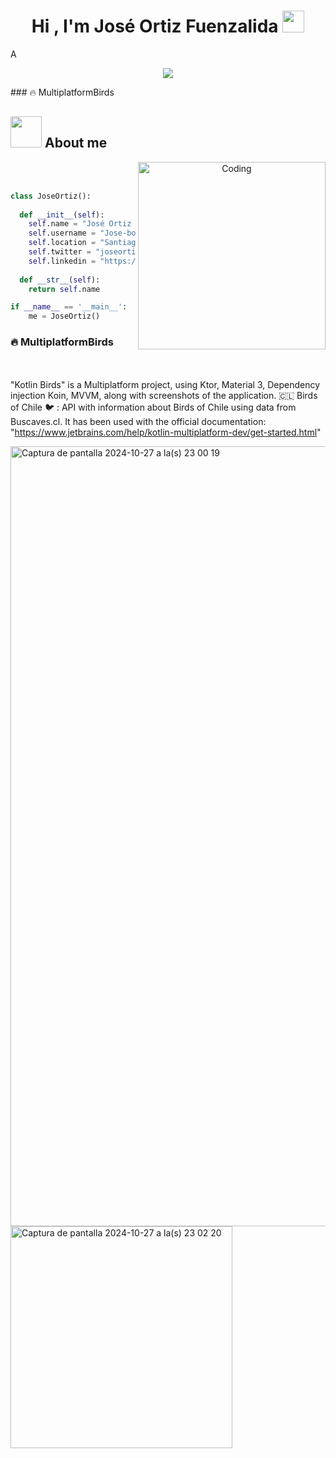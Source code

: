 <h1 align="center"><b>Hi , I'm José Ortiz Fuenzalida </b><img src="https://media.giphy.com/media/hvRJCLFzcasrR4ia7z/giphy.gif" width="35"></h1>
<!--  -->A
<p align="center">
  <a href="https://github.com/DenverCoder1/readme-typing-svg"><img src="https://readme-typing-svg.herokuapp.com?font=Time+New+Roman&color=cyan&size=25&center=true&vCenter=true&width=600&height=100&lines=José+Ortiz+Fuenzalida..&hearts;++;Android+Developer,;Engineer,;Active+ingenious/Researcher,;Love+to+learn+new+stuffs..<3"></a>
</p>
### 🔥 MultiplatformBirds


## <picture><img src = "https://github.com/7oSkaaa/7oSkaaa/blob/main/Images/about_me.gif?raw=true" width = 50px></picture> About me

<a target="_blank" align="center">
<img align="right" alt="Coding" width="300" src="https://i.pinimg.com/originals/81/17/8b/81178b47a8598f0c81c4799f2cdd4057.gif">
</a>
<br><br>


```python
class JoseOrtiz():
    
  def __init__(self):
    self.name = "José Ortiz Fuenzalida";
    self.username = "Jose-bot";
    self.location = "Santiago de Chile";
    self.twitter = "joseortizfuenzalida@gamil.com";
    self.linkedin = "https://www.linkedin.com/feed/?trk=guest_homepage-basic_google-one-tap-submit";
  
  def __str__(self):
    return self.name

if __name__ == '__main__':
    me = JoseOrtiz()
```

### 🔥 MultiplatformBirds
<br><br>
"Kotlin Birds" is a Multiplatform project, using Ktor, Material 3, Dependency injection Koin, MVVM, along with screenshots of the application. 🇨🇱 Birds of Chile 🐦 : API with information about Birds of Chile using data from Buscaves.cl.
It has been used with the official documentation: "https://www.jetbrains.com/help/kotlin-multiplatform-dev/get-started.html"

<img width="1248" alt="Captura de pantalla 2024-10-27 a la(s) 23 00 19" src="https://github.com/user-attachments/assets/d8898764-6ba6-4b53-bb4b-7351359952cc">
<img width="355" alt="Captura de pantalla 2024-10-27 a la(s) 23 02 20" src="https://github.com/user-attachments/assets/a4a5e671-a0df-4b97-88f4-8f533d5b3ae3"> 















